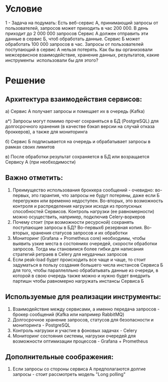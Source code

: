 # Условие

1 - Задача на подумать:
Есть веб-сервис А, принимающий запросы от пользователей, запросов может приходить в час 200 000. В день приходит до 2 000 000 запросов
Сервис А должен отправить эти данные в сервис Б, чтоб обработать данные. 
Сервис Б может обработать 100 000 запросов в час. 
Запросы от пользователей поступающий в сервис А нельзя потерять.
Как бы вы организовали межсервисное взаимодействие, хранение данных, результатов, какие инструменты  использовали бы для этого?

# Решение

## Архитектура взаимодействия сервисов:

а) Сервис А получает запросы и помещает их в очередь (Kafka)

а*) Запросы могут помимо прочег сохраняться в БД (PostgreSQL) для долгосрочного хранения (в качестве бэкап версии на случай отказа броккеров), а также для мониторинга 

б) Сервис Б подписывается на очередь и обрабатывает запросы в рамках своих лимитов

в) После обработки результат сохраняется в БД или возращается Сервису А (при необходимости)

## Важно отметить:
1. Преимущество использования броккера сообщений - очевидно: во-первых, это гарантия, что запросы не будут потеряны, даже если Б перегружен или временно недоступен. Во-вторых, это возможность контроля и распределения нагрузки исходя из пропускных способностей Сервисов. Контроль нагрузки (ее равномерности) можно осуществить, например, подключив Celery-воркеров  
2. Почему стоит (при возможности ресурсной) сохранять поступающие запросы в БД? Во-первых6 резервная копия. Во-вторых, хранения статусов запросов и их обработки
3. Мониторинг (Grafana + Prometheus core) необходимы, чтобы выявить узкие места в состояниях очередей, скорости обработки запросов. Тогда мы становимся более гибки для написания стратегий ретраев в Celery для неудачных запросов
4. Если peak-load будет происходить все чаще и чаще, то стоит задуматься в пользу создания большего числа инстансов Сервиса Б для того, чтобы параллелльно обрабатывать данные из очереди, в которой в свою очередь также можно и нужно будет внедрить партишн чтобы равномерно нагружать инстансы Сервиса Б

## Используемые для реализации инструменты:
1. Взаимодействие между сервисами, а именно передача запросов - брокер сообщений (Kafka или например RabbitMQ)
2. Долгосрочное хранение запросов, статусов для безопасности и мониторинга - PostgreSQL
3. Контроль нагрузки и участие в фоновых задачах - Celery
4. Мониторинг состояния системы, нагрузки очередей для возможности оптимизации процессов - Grafana + Prometheus

## Дополнительные соображения:
1. Если запросы со стороны сервиса А предполагаются долгие запросы - стоит рассмотреть модель "Long polling"
